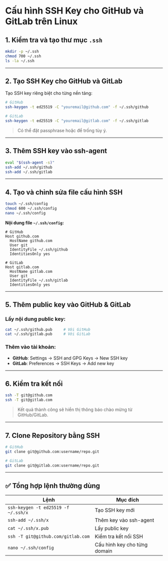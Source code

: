 
# Cấu hình SSH Key cho GitHub và GitLab trên Linux

## 1. Kiểm tra và tạo thư mục `.ssh`

```bash
mkdir -p ~/.ssh
chmod 700 ~/.ssh
ls -la ~/.ssh
```

---

## 2. Tạo SSH Key cho GitHub và GitLab

Tạo SSH key riêng biệt cho từng nền tảng:

```bash
# GitHub
ssh-keygen -t ed25519 -C "youremail@github.com" -f ~/.ssh/github

# GitLab
ssh-keygen -t ed25519 -C "youremail@gitlab.com" -f ~/.ssh/gitlab
```

> Có thể đặt passphrase hoặc để trống tùy ý.

---

## 3. Thêm SSH key vào ssh-agent

```bash
eval "$(ssh-agent -s)"
ssh-add ~/.ssh/github
ssh-add ~/.ssh/gitlab
```

---

## 4. Tạo và chỉnh sửa file cấu hình SSH

```bash
touch ~/.ssh/config
chmod 600 ~/.ssh/config
nano ~/.ssh/config
```

**Nội dung file `~/.ssh/config`:**

```ssh
# GitHub
Host github.com
  HostName github.com
  User git
  IdentityFile ~/.ssh/github
  IdentitiesOnly yes

# GitLab
Host gitlab.com
  HostName gitlab.com
  User git
  IdentityFile ~/.ssh/gitlab
  IdentitiesOnly yes
```

---

## 5. Thêm public key vào GitHub & GitLab

### Lấy nội dung public key:

```bash
cat ~/.ssh/github.pub     # Với GitHub
cat ~/.ssh/gitlab.pub     # Với GitLab
```

### Thêm vào tài khoản:

- **GitHub**: Settings → SSH and GPG Keys → New SSH key
- **GitLab**: Preferences → SSH Keys → Add new key

---

## 6. Kiểm tra kết nối

```bash
ssh -T git@github.com
ssh -T git@gitlab.com
```

> Kết quả thành công sẽ hiển thị thông báo chào mừng từ GitHub/GitLab.

---

## 7. Clone Repository bằng SSH

```bash
# GitHub
git clone git@github.com:username/repo.git

# GitLab
git clone git@gitlab.com:username/repo.git
```

---

## ✅ Tổng hợp lệnh thường dùng

| Lệnh                                | Mục đích                          |
|-------------------------------------|-----------------------------------|
| `ssh-keygen -t ed25519 -f ~/.ssh/x` | Tạo SSH key mới                   |
| `ssh-add ~/.ssh/x`                  | Thêm key vào ssh-agent            |
| `cat ~/.ssh/x.pub`                  | Lấy public key                    |
| `ssh -T git@github.com/gitlab.com`  | Kiểm tra kết nối SSH              |
| `nano ~/.ssh/config`                | Cấu hình key cho từng domain      |
